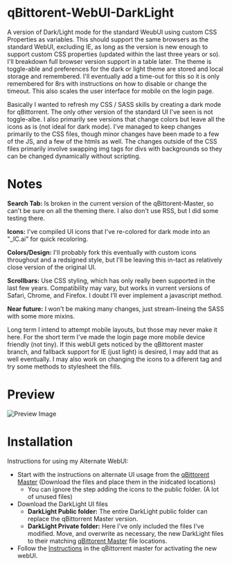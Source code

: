 # qBittorent-WebUI-DarkLight
A version of Dark/Light mode for the standard WeubUI using custom CSS Properties as variables. This should support the same browsers as the standard WebUI, excluding IE, as long as the version is new enough to support custom CSS properties (updated within the last three years or so). I'll breakdown full browser version support in a table later. The theme is toggle-able and preferences for the dark or light theme are stored and local storage and remembered. I'll eventually add a time-out for this so it is only remembered for 8rs with instructions on how to disable or change the timeout. This also scales the user interface for mobile on the login page.

Basically I wanted to refresh my CSS / SASS skills by creating a dark mode for qBittorrent. The only other version of the standard UI I've seen is not toggle-albe. I also primarily see versions that change colors but leave all the icons as is (not ideal for dark mode). I've managed to keep changes primarily to the CSS files, though minor changes have been made to a few of the JS, and a few of the htmls as well. The changes outside of the CSS files primarily involve swapping img tags for divs with backgrounds so they can be changed dynamically without scripting.

# Notes
**Search Tab:** Is broken in the current version of the qBittorent-Master, so can't be sure on all the theming there. I also don't use RSS, but I did some testing there.

**Icons:** I've compiled UI icons that I've re-colored for dark mode into an "_IC.ai" for quick recoloring.

**Colors/Design:** I'll probably fork this eventually with custom icons throughout and a redsigned style, but I'll be leaving this in-tact as  relatively close version of the original UI.

**Scrollbars:** Use CSS styling, which has only really been supported in the last few years. Compatibility may vary, but works in vurrent versions of Safari, Chrome, and Firefox. I doubt I'll ever implement a javascript method. 

**Near future:** I won't be making many changes, just stream-lineing the SASS with some more mixins. 

Long term I intend to attempt mobile layouts, but those may never make it here. For the short term I've made the login page more mobile device friendly (not tiny). If this webUI gets noticed by the qBittorent master branch, and fallback support for IE (just light) is desired, I may add that as well eventually. I may also work on changing the icons to a diferent tag and try some methods to stylesheet the fills.

# Preview
![Preview Image](https://github.com/raylanser/DarkLight-qBittorent-WebUI/blob/master/preview.png)

# Installation
Instructions for using my Alternate WebUI:
* Start with the instructions on alternate UI usage from the [qBittorent Master](https://github.com/qbittorrent/qBittorrent/wiki/Developing-alternate-WebUIs-(WIP)) (Download the files and place them in the inidcated locations)
	* You can ignore the step adding the icons to the public folder. (A lot of unused files)
* Download the DarkLight UI files
	* **DarkLight Public folder:** The entire DarkLight public folder can replace the qBittorrent Master version.
	* **DarkLight Private folder:** Here I've only included the files I've modified. Move, and overwrite as necessary, the new DarkLight files to their matching [qBittorent Master](https://github.com/qbittorrent/qBittorrent/wiki/Developing-alternate-WebUIs-(WIP)) file locations.
* Follow the [Instructions](https://github.com/qbittorrent/qBittorrent/wiki/Alternate-WebUI-usage) in the qBittorrent master for activating the new webUI.
